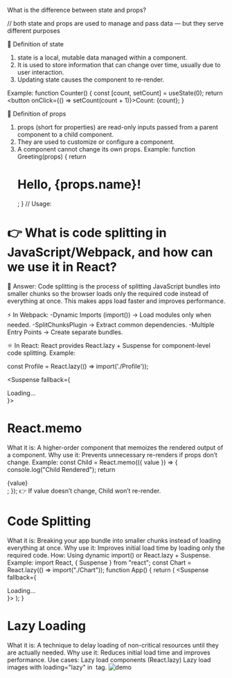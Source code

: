 What is the difference between state and props?

// both state and props are used to manage and pass data — but they serve different purposes

📙 Definition of state

1. state is a local, mutable data managed within a component.
2. It is used to store information that can change over time, usually due to user interaction.
3. Updating state causes the component to re-render.

Example:
function Counter() {
const [count, setCount] = useState(0);
return <button onClick={() => setCount(count + 1)}>Count: {count}</button>;
}

📘 Definition of props

1. props (short for properties) are read-only inputs passed from a parent component to a child component.
2. They are used to customize or configure a component.
3. A component cannot change its own props.
   Example:
   function Greeting(props) {
   return <h1>Hello, {props.name}!</h1>;
   }
   // Usage:
   <Greeting name="Alice" />



  #  👉 What is code splitting in JavaScript/Webpack, and how can we use it in React?

📌 Answer:
Code splitting is the process of splitting JavaScript bundles into smaller chunks so the browser loads only the required code instead of everything at once. This makes apps load faster and improves performance.

⚡ In Webpack:
-Dynamic Imports (import()) → Load modules only when needed.
-SplitChunksPlugin → Extract common dependencies.
-Multiple Entry Points → Create separate bundles.

⚛️ In React:
React provides React.lazy + Suspense for component-level code splitting.
Example:

const Profile = React.lazy(() => import('./Profile'));

<Suspense fallback={<div>Loading...</div>}>
 <Profile />
</Suspense>



# React.memo
What it is: A higher-order component that memoizes the rendered output of a component.
Why use it: Prevents unnecessary re-renders if props don’t change.
Example:
const Child = React.memo(({ value }) => {
  console.log("Child Rendered");
  return <div>{value}</div>;
});
👉 If value doesn’t change, Child won’t re-render.

# Code Splitting
What it is: Breaking your app bundle into smaller chunks instead of loading everything at once.
Why use it: Improves initial load time by loading only the required code.
How: Using dynamic import() or React.lazy + Suspense.
Example:
import React, { Suspense } from "react";
const Chart = React.lazy(() => import("./Chart"));
function App() {
  return (
    <Suspense fallback={<div>Loading...</div>}>
      <Chart />
    </Suspense>
  );
}

# Lazy Loading
What it is: A technique to delay loading of non-critical resources until they are actually needed.
Why use it: Reduces initial load time and improves performance.
Use cases:
Lazy load components (React.lazy)
Lazy load images with loading="lazy" in <img> tag.
<img src="big-image.jpg" alt="demo" loading="lazy" />
